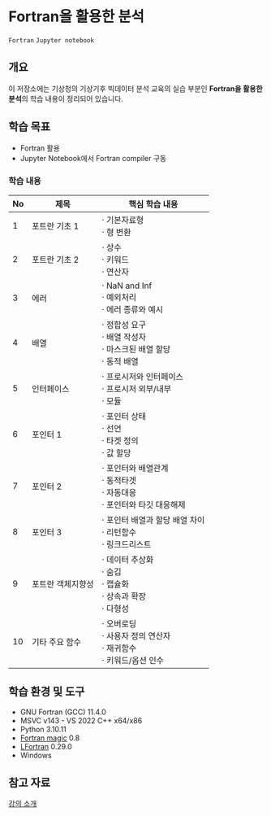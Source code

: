# Fortran을 활용한 분석

`Fortran` `Jupyter notebook`

## 개요

이 저장소에는 기상청의 기상기후 빅데이터 분석 교육의 실습 부분인 **Fortran을 활용한 분석**의 학습 내용이 정리되어 있습니다.

## 학습 목표
- Fortran 활용
- Jupyter Notebook에서 Fortran compiler 구동

### 학습 내용
| No | 제목 | 핵심 학습 내용 |
|----|------|----------------|
| 1 | 포트란 기초 1 | · 기본자료형<br>· 형 변환 |
| 2 | 포트란 기초 2 | · 상수<br>· 키워드<br>· 연산자 |
| 3 | 에러 | · NaN and Inf<br>· 예외처리<br>· 에러 종류와 예시 |
| 4 | 배열 | · 정합성 요구<br>· 배열 작성자<br>· 마스크된 배열 할당<br>· 동적 배열 |
| 5 | 인터페이스 | · 프로시저와 인터페이스<br>· 프로시저 외부/내부<br>· 모듈 |
| 6 | 포인터 1 | · 포인터 상태<br>· 선언<br>· 타겟 정의<br>· 값 할당 |
| 7 | 포인터 2 | · 포인터와 배열관계<br>· 동적타겟<br>· 자동대응<br>· 포인터와 타깃 대응해제 |
| 8 | 포인터 3 | · 포인터 배열과 할당 배열 차이<br>· 리턴함수<br>· 링크드리스트 |
| 9 | 포트란 객체지향성 | · 데이터 추상화<br>· 숨김<br>· 캡슐화<br>· 상속과 확장<br>· 다형성 |
| 10 | 기타 주요 함수 | · 오버로딩<br>· 사용자 정의 연산자<br>· 재귀함수<br>· 키워드/옵션 인수 |

## 학습 환경 및 도구
- GNU Fortran (GCC) 11.4.0
- MSVC v143 - VS 2022 C++ x64/x86 
- Python 3.10.11
- [Fortran magic](https://github.com/mgaitan/fortran_magic) 0.8
- [LFortran](https://lfortran.org/) 0.29.0
- Windows

## 참고 자료
[강의 소개](https://bd.kma.go.kr/kma2020/dta/edu/KBP57200_Fortran.do?menuCd=F040304000)
